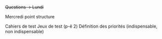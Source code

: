 ~~Questions → Lundi~~

Mercredi point structure

Cahiers de test
Jeux de test (p-ê 2)
Définition des priorités (indispensable, non indispensable)
